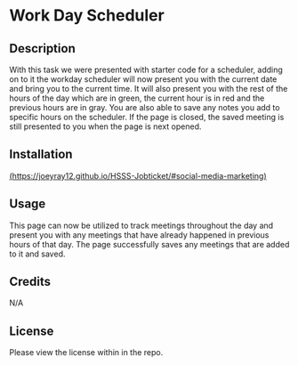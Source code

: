 # Work Day Scheduler

## Description
With this task we were presented with starter code for a scheduler, adding on to it the workday scheduler will now present you with the current date and bring you to the current time. It will also present you with the rest of the hours of the day which are in green, the current hour is in red and the previous hours are in gray. You are also able to save any notes you add to specific hours on the scheduler. If the page is closed, the saved meeting is still presented to you when the page is next opened. 


## Installation
[(https://joeyray12.github.io/HSSS-Jobticket/#social-media-marketing)](https://joeyray12.github.io/Workday-Scheduler/)

## Usage
This page can now be utilized to track meetings throughout the day and present you with any meetings that have already happened in previous hours of that day. The page successfully saves any meetings that are added to it and saved.

## Credits
N/A

## License
Please view the license within in the repo.

